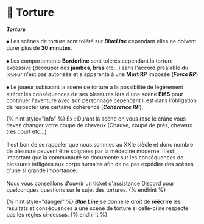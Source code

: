 # 🐧 Torture

_**Torture**_



⦁ Les scènes de torture sont toléré sur _**BlueLine**_ cependant elles ne doivent durer plus de **30 minutes**. \
\
⦁ Les comportements **Borderline** sont tolérés cependant la torture excessive (découper des **jambes**, **bras** etc...) sans l'accord préalable du joueur n'est pas autorisée et s'apparente à une **Mort RP** imposée (_**Force RP**_) \
\
⦁ Le joueur subissant la scène de torture a la possibilité de légèrement altérer les conséquences de ses blessures lors d'une scène **EMS** pour continuer l'aventure avec son personnage cependant il est dans l'obligation de respecter une certaine cohérence (_**Cohérence RP**_).&#x20;

{% hint style="info" %}
Ex : Durant la scène on vous rase le crâne vous devez changer votre coupe de cheveux (Chauve, coupé de près, cheveux très court etc...) \
\
Il est bon de se rappeler que nous sommes au XXIe siècle et donc nombre de blessure peuvent être soignées par la médecine moderne. Il est important que la communauté se documente sur les conséquences de blessures infligées aux corps humains afin de ne pas expédier des scènes d'une si grande importance.\
\
Nous vous conseillons d'ouvrir un ticket d'assistance Discord pour quelconques questions sur le sujet des tortures.&#x20;
{% endhint %}

{% hint style="danger" %}
_**Blue Line**_ se donne le droit de **réécrire** les résultats et conséquences à une scène de torture si celle-ci ne respecte pas les règles ci-dessus. &#x20;
{% endhint %}
